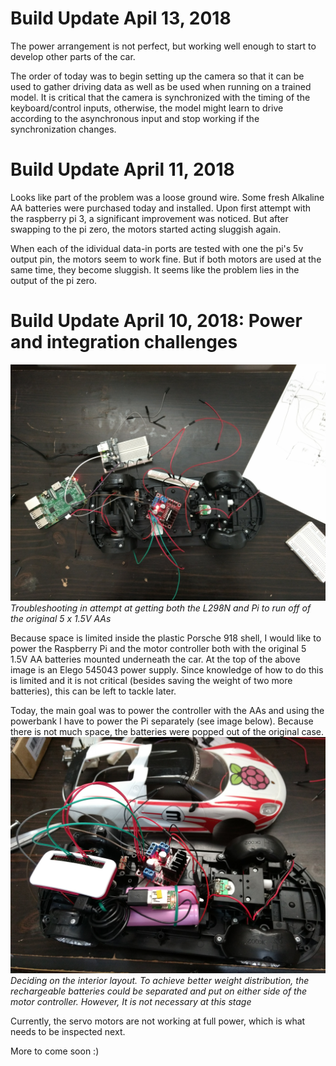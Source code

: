 # Build Update Apil 13, 2018

The power arrangement is not perfect, but working well enough to start to develop other parts of the car. 

The order of today was to begin setting up the camera so that it can be used to gather driving data as well as be used when running on a trained model. It is critical that the camera is synchronized with the timing of the keyboard/control inputs, otherwise, the model might learn to drive according to the asynchronous input and stop working if the synchronization changes.

# Build Update April 11, 2018

Looks like part of the problem was a loose ground wire. Some fresh Alkaline AA batteries were purchased today and installed. Upon first attempt with the raspberry pi 3, a significant improvement was noticed. But after swapping to the pi zero, the motors started acting sluggish again. 

When each of the idividual data-in ports are tested with one the pi's 5v output pin, the motors seem to work fine. But if both motors are used at the same time, they become sluggish. It seems like the problem lies in the output of the pi zero.

# Build Update April 10, 2018: Power and integration challenges
![](https://github.com/166inter/raspberryPorsche/blob/master/images/power_troubleshoot.jpg?raw=true)
*Troubleshooting in attempt at getting both the L298N and Pi to run off of the original 5 x 1.5V AAs*

Because space is limited inside the plastic Porsche 918 shell, I would like to power the Raspberry Pi and the motor controller both with the original 5 1.5V AA batteries mounted underneath the car. At the top of the above image is an Elego 545043 power supply. Since knowledge of how to do this is limited and  it is not critical (besides saving the weight of two more batteries), this can be left to tackle later. 

Today, the main goal was to power the controller with the AAs and using the powerbank I have to power the Pi separately (see image below). Because there is not much space, the batteries were popped out of the original case. 
![](https://github.com/166inter/raspberryPorsche/blob/master/images/integration.jpg?raw=true)
*Deciding on the interior layout. To achieve better weight distribution, the rechargeable batteries could be separated and put on either side of the motor controller. However, It is not necessary at this stage*

Currently, the servo motors are not working at full power, which is what needs to be inspected next.

More to come soon :)


